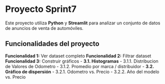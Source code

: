 # Proyecto Sprint7

Este proyecto utiliza **Python** y **Streamlit** para analizar un conjunto de datos de anuncios de venta de automóviles.

## Funcionalidades del proyecto
**Funcionalidad 1:** Ver dataset completo
**Funcionalidad 2:** Filtrar dataset
**Funcionalidad 3:** Construir gráficos
    - **3.1. Histogramas**
        - 3.1.1. Distribucion de Valores de Odometro
        - 3.1.2. Promedio por marca / distribuidor
    - **3.2. Gráfico de dispersión**
        - 3.2.1. Odometro vs. Precio
        - 3.2.2. Año del modelo vs. Precio